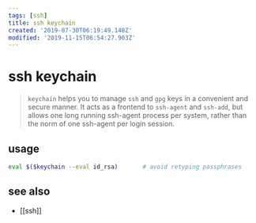 ```yaml
---
tags: [ssh]
title: ssh keychain
created: '2019-07-30T06:19:49.148Z'
modified: '2019-11-15T06:54:27.903Z'
---
```


# ssh keychain

> `keychain` helps you to manage `ssh` and `gpg` keys in a convenient and secure manner. 
> It acts as a frontend to `ssh-agent` and `ssh-add`, but allows one long running ssh-agent process per system, rather than the norm of one ssh-agent per login session. 

## usage
```sh
eval $($keychain --eval id_rsa)       # avoid retyping passphrases 
```

## see also
- [[ssh]]
